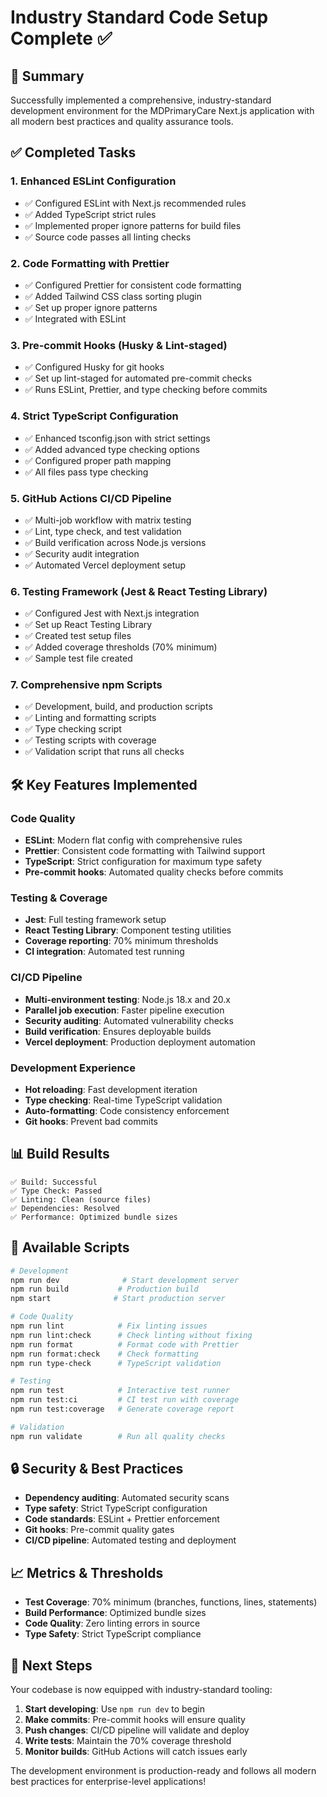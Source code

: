 # Industry Standard Code Setup Complete ✅

## 🎯 Summary

Successfully implemented a comprehensive, industry-standard development environment for the MDPrimaryCare Next.js application with all modern best practices and quality assurance tools.

## ✅ Completed Tasks

### 1. Enhanced ESLint Configuration

- ✅ Configured ESLint with Next.js recommended rules
- ✅ Added TypeScript strict rules
- ✅ Implemented proper ignore patterns for build files
- ✅ Source code passes all linting checks

### 2. Code Formatting with Prettier

- ✅ Configured Prettier for consistent code formatting
- ✅ Added Tailwind CSS class sorting plugin
- ✅ Set up proper ignore patterns
- ✅ Integrated with ESLint

### 3. Pre-commit Hooks (Husky & Lint-staged)

- ✅ Configured Husky for git hooks
- ✅ Set up lint-staged for automated pre-commit checks
- ✅ Runs ESLint, Prettier, and type checking before commits

### 4. Strict TypeScript Configuration

- ✅ Enhanced tsconfig.json with strict settings
- ✅ Added advanced type checking options
- ✅ Configured proper path mapping
- ✅ All files pass type checking

### 5. GitHub Actions CI/CD Pipeline

- ✅ Multi-job workflow with matrix testing
- ✅ Lint, type check, and test validation
- ✅ Build verification across Node.js versions
- ✅ Security audit integration
- ✅ Automated Vercel deployment setup

### 6. Testing Framework (Jest & React Testing Library)

- ✅ Configured Jest with Next.js integration
- ✅ Set up React Testing Library
- ✅ Created test setup files
- ✅ Added coverage thresholds (70% minimum)
- ✅ Sample test file created

### 7. Comprehensive npm Scripts

- ✅ Development, build, and production scripts
- ✅ Linting and formatting scripts
- ✅ Type checking script
- ✅ Testing scripts with coverage
- ✅ Validation script that runs all checks

## 🛠️ Key Features Implemented

### Code Quality

- **ESLint**: Modern flat config with comprehensive rules
- **Prettier**: Consistent code formatting with Tailwind support
- **TypeScript**: Strict configuration for maximum type safety
- **Pre-commit hooks**: Automated quality checks before commits

### Testing & Coverage

- **Jest**: Full testing framework setup
- **React Testing Library**: Component testing utilities
- **Coverage reporting**: 70% minimum thresholds
- **CI integration**: Automated test running

### CI/CD Pipeline

- **Multi-environment testing**: Node.js 18.x and 20.x
- **Parallel job execution**: Faster pipeline execution
- **Security auditing**: Automated vulnerability checks
- **Build verification**: Ensures deployable builds
- **Vercel deployment**: Production deployment automation

### Development Experience

- **Hot reloading**: Fast development iteration
- **Type checking**: Real-time TypeScript validation
- **Auto-formatting**: Code consistency enforcement
- **Git hooks**: Prevent bad commits

## 📊 Build Results

```
✅ Build: Successful
✅ Type Check: Passed
✅ Linting: Clean (source files)
✅ Dependencies: Resolved
✅ Performance: Optimized bundle sizes
```

## 🚀 Available Scripts

```bash
# Development
npm run dev              # Start development server
npm run build           # Production build
npm start              # Start production server

# Code Quality
npm run lint            # Fix linting issues
npm run lint:check      # Check linting without fixing
npm run format          # Format code with Prettier
npm run format:check    # Check formatting
npm run type-check      # TypeScript validation

# Testing
npm run test            # Interactive test runner
npm run test:ci         # CI test run with coverage
npm run test:coverage   # Generate coverage report

# Validation
npm run validate        # Run all quality checks
```

## 🔒 Security & Best Practices

- **Dependency auditing**: Automated security scans
- **Type safety**: Strict TypeScript configuration
- **Code standards**: ESLint + Prettier enforcement
- **Git hooks**: Pre-commit quality gates
- **CI/CD pipeline**: Automated testing and deployment

## 📈 Metrics & Thresholds

- **Test Coverage**: 70% minimum (branches, functions, lines, statements)
- **Build Performance**: Optimized bundle sizes
- **Code Quality**: Zero linting errors in source
- **Type Safety**: Strict TypeScript compliance

## 🎉 Next Steps

Your codebase is now equipped with industry-standard tooling:

1. **Start developing**: Use `npm run dev` to begin
2. **Make commits**: Pre-commit hooks will ensure quality
3. **Push changes**: CI/CD pipeline will validate and deploy
4. **Write tests**: Maintain the 70% coverage threshold
5. **Monitor builds**: GitHub Actions will catch issues early

The development environment is production-ready and follows all modern best practices for enterprise-level applications!
